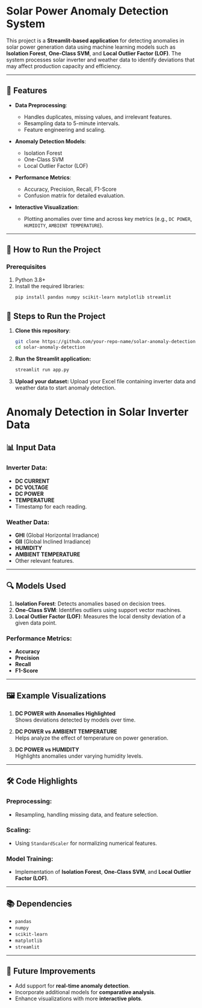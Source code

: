 # Solar Power Anomaly Detection System

This project is a **Streamlit-based application** for detecting anomalies in solar power generation data using machine learning models such as **Isolation Forest**, **One-Class SVM**, and **Local Outlier Factor (LOF)**. The system processes solar inverter and weather data to identify deviations that may affect production capacity and efficiency. 

---

## 📑 Features
- **Data Preprocessing**:
  - Handles duplicates, missing values, and irrelevant features.
  - Resampling data to 5-minute intervals.
  - Feature engineering and scaling.

- **Anomaly Detection Models**:
  - Isolation Forest
  - One-Class SVM
  - Local Outlier Factor (LOF)

- **Performance Metrics**:
  - Accuracy, Precision, Recall, F1-Score
  - Confusion matrix for detailed evaluation.

- **Interactive Visualization**:
  - Plotting anomalies over time and across key metrics (e.g., `DC POWER`, `HUMIDITY`, `AMBIENT TEMPERATURE`).

---

## 🚀 How to Run the Project
### Prerequisites
1. Python 3.8+
2. Install the required libraries:
   ```bash
   pip install pandas numpy scikit-learn matplotlib streamlit
## 🚀 Steps to Run the Project

1. **Clone this repository**:  
   ```bash
   git clone https://github.com/your-repo-name/solar-anomaly-detection.git
   cd solar-anomaly-detection

2. **Run the Streamlit application:**
   ```bash
   streamlit run app.py

3. **Upload your dataset:**
   Upload your Excel file containing inverter data and weather data to start anomaly detection.


# Anomaly Detection in Solar Inverter Data

## 📊 Input Data

### Inverter Data:
- **DC CURRENT**
- **DC VOLTAGE**
- **DC POWER**
- **TEMPERATURE**
- Timestamp for each reading.

### Weather Data:
- **GHI** (Global Horizontal Irradiance)
- **GII** (Global Inclined Irradiance)
- **HUMIDITY**
- **AMBIENT TEMPERATURE**
- Other relevant features.

---

## 🔍 Models Used
1. **Isolation Forest**: Detects anomalies based on decision trees.
2. **One-Class SVM**: Identifies outliers using support vector machines.
3. **Local Outlier Factor (LOF)**: Measures the local density deviation of a given data point.

### Performance Metrics:
- **Accuracy**
- **Precision**
- **Recall**
- **F1-Score**

---

## 🖼️ Example Visualizations
1. **DC POWER with Anomalies Highlighted**  
   Shows deviations detected by models over time.

2. **DC POWER vs AMBIENT TEMPERATURE**  
   Helps analyze the effect of temperature on power generation.

3. **DC POWER vs HUMIDITY**  
   Highlights anomalies under varying humidity levels.

---

## 🛠️ Code Highlights
### Preprocessing:
- Resampling, handling missing data, and feature selection.

### Scaling:
- Using `StandardScaler` for normalizing numerical features.

### Model Training:
- Implementation of **Isolation Forest**, **One-Class SVM**, and **Local Outlier Factor (LOF)**.

---

## 📚 Dependencies
- `pandas`
- `numpy`
- `scikit-learn`
- `matplotlib`
- `streamlit`

---

## 📝 Future Improvements
- Add support for **real-time anomaly detection**.
- Incorporate additional models for **comparative analysis**.
- Enhance visualizations with more **interactive plots**.
